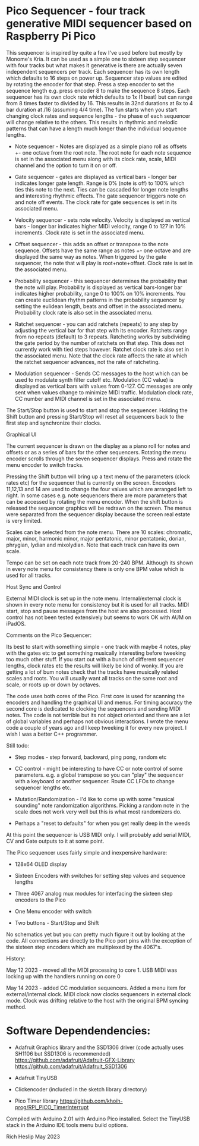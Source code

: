 # Pico Sequencer - four track generative MIDI sequencer based on Raspberry Pi Pico

This sequencer is inspired by quite a few I've used before but mostly by Monome's Kria. It can be used as a simple one to sixteen step sequencer with four tracks but what makes it generative is there are actually seven independent sequencers per track.
Each sequencer has its own length which defaults to 16 steps on power up. 
Sequencer step values are edited by rotating the encoder for that step. Press a step encoder to set the sequence length e.g. press encoder 8 to make the sequence 8 steps. Each sequencer has its own clock rate which defaults to 1x (1 beat) but can range from 8 times faster to divided by 16. This results in 32nd durations at 8x
to 4 bar duration at /16 (assuming 4/4 time). The fun starts when you start changing clock rates and sequence lengths - the phase of each sequencer will change relative to the others. This results in rhythmic and melodic patterns that can have a length much longer than the individual sequence lengths.

* Note sequencer - Notes are displayed as a simple piano roll as offsets +- one octave from the root note. The root note for each note sequence is set in the associated menu along with its clock rate, scale, MIDI channel and the option to turn it on or off.
	
* Gate sequencer - gates are displayed as vertical bars - longer bar indicates longer gate length. Range is 0% (note is off) to 100% which ties this note to the next. Ties can be cascaded for longer note lengths and interesting rhythmic effects. 
The gate sequencer triggers note on and note off events. The clock rate for gate sequences is set in its associated menu.
	
* Velocity sequencer - sets note velocity. Velocity is displayed as vertical bars - longer bar indicates higher MIDI velocity, range 0 to 127 in 10% increments. Clock rate is set in the associated menu.
	
* Offset sequencer - this adds an offset or transpose to the note sequence. Offsets have the same range as notes +- one octave and are displayed the same way as notes. When triggered by the gate sequencer, the note that will play is root+note+offset. 
Clock rate is set in the associated menu.
	
* Probability sequencer - this sequencer determines the probability that the note will play. Probability is displayed as vertical bars-longer bar indicates higher probability, range 0 to 100% on 10% increments. 
You can create euclidean rhythm patterns in the probability sequencer by setting the eulidean length, beats and offset in the associated menu. Probability clock rate is also set in the associated menu.
	
* Ratchet sequencer - you can add ratchets (repeats) to any step by adjusting the vertical bar for that step with its encoder. Ratchets range from no repeats (default) to 3 repeats. Ratcheting works by subdividing the gate period by the number of ratchets on that step. 
This does not currently work with tied steps however. Ratchet clock rate is also set in the associated menu. Note that the clock rate affects the rate at which the ratchet sequencer advances, not the rate of ratcheting.

* Modulation sequencer - Sends CC messages to the host which can be used to modulate synth filter cutoff etc. Modulation (CC value) is displayed as vertical bars with values from 0-127. CC messages are only sent when values change to minimize MIDI traffic. 
Modulation clock rate, CC number and MIDI channel is set in the associated menu.

The Start/Stop button is used to start and stop the sequencer. Holding the Shift button and pressing Start/Stop will reset all sequencers back to the first step and synchronize their clocks.


Graphical UI

The current sequencer is drawn on the display as a piano roll for notes and offsets or as a series of bars for the other sequencers. Rotating the menu encoder scrolls through the seven sequencer displays. Press and rotate the menu encoder to switch tracks.


Pressing the Shift button will bring up a text menu of the parameters (clock rates etc) for the sequencer that is currently on the screen. Encoders 11,12,13 and 14 are used to change the four values which are arranged left to right. 
In some cases e.g. note sequencers there are more parameters that can be accessed by rotating the menu encoder. When the shift button is released the sequencer graphics will be redrawn on the screen. The menus were separated from the sequencer display because the screen real estate is very limited.

Scales can be selected from the note menu. There are 10 scales: chromatic, major, minor, harmonic minor, major pentatonic, minor pentatonic, dorian, phrygian, lydian and mixolydian. Note that each track can have its own scale.

Tempo can be set on each note track from 20-240 BPM. Although its shown in every note menu for consistency there is only one BPM value which is used for all tracks.


Host Sync and Control

External MIDI clock is set up in the note menu. Internal/external clock is shown in every note menu for consistency but it is used for all tracks. MIDI start, stop and pause messages from the host are also processed. Host control has not been tested extensively but seems to work OK with AUM on iPadOS.


Comments on the Pico Sequencer:


Its best to start with something simple - one track with maybe 4 notes, play with the gates etc to get something musically interesting before tweeking too much other stuff. 
If you start out with a bunch of different sequencer lengths, clock rates etc the results will likely be kind of wonky.
If you are  getting a lot of bum notes check that the tracks have musically related scales and roots. You will usually want all tracks on the same root and scale, or roots up or down by octaves.


The code uses both cores of the Pico. First core is used for scanning the encoders and handling the graphical UI and menus. For timing accuracy the second core is dedicated to clocking the sequencers and sending MIDI notes.
The code is not terrible but its not object oriented and there are a lot of global variables and perhaps not obvious interactions. I wrote the menu code a couple of years ago and I keep tweeking it for every new project.
I wish I was a better C++ programmer.

Still todo:

* Step modes - step forward, backward, ping pong, random etc

* CC control - might be interesting to have CC or note control of some parameters. e.g. a global transpose so you can "play" the sequencer with a keyboard or another sequencer. Route CC LFOs to change sequencer lengths etc.

* Mutation/Randomization - I'd like to come up with some "musical sounding" note randomization algorithms. Picking a random note in the scale does not work very well but this is what most randomizers do.

* Perhaps a "reset to defaults" for when you get really deep in the weeds

At this point the sequencer is USB MIDI only. I will probably add serial MIDI, CV and Gate outputs to it at some point.


The Pico sequencer uses fairly simple and inexpensive hardware:

* 128x64 OLED display

* Sixteen Encoders with switches for setting step values and sequence lengths
	
* Three 4067 analog mux modules for interfacing the sixteen step encoders to the Pico
	
* One Menu encoder with switch

* Two buttons - Start/Stop and Shift 



No schematics yet but you can pretty much figure it out by looking at the code. All connections are directly to the Pico port pins with the exception of the sixteen step encoders which are multiplexed by the 4067's.

History:

May 12 2023 - moved all the MIDI processing to core 1. USB MIDI was locking up with the handlers running on core 0

May 14 2023 - added CC modulation sequencers. Added a menu item for external/internal clock. MIDI clock now clocks sequencers in external clock mode. Clock was drifting relative to the host with the original BPM syncing method.


# Software Dependendencies:

* Adafruit Graphics library and the SSD1306 driver (code actually uses SH1106 but SSD1306 is recommended) https://github.com/adafruit/Adafruit-GFX-Library https://github.com/adafruit/Adafruit_SSD1306

* Adafruit TinyUSB

* Clickencoder (included in the sketch library directory)

* Pico Timer library https://github.com/khoih-prog/RPI_PICO_TimerInterrupt

Compiled with Arduino 2.01 with Arduino Pico installed. Select the TinyUSB stack in the Arduino IDE tools menu build options.


Rich Heslip May 2023

 
